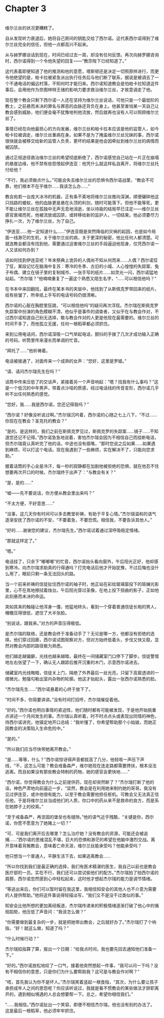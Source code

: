 # Chapter 3

<br>
维尔兰丝的状况更糟糕了。

自从发现听力衰退后，她将自己房间的钥匙交给了西尔诺。这代表西尔诺得到了维尔兰丝完全的信任，但他一点都高兴不起来。

从与赫罗娜谈话到现在，时间已经过去一周，却没有任何反馈。再次向赫罗娜咨询时，西尔诺得到一个令他失望的回复——“教宗陛下已经知道了。”

这代表着即便知道了他的推测和他的意愿，塔斯顿还是决定一切照原样进行，而更令他绝望的是，帕卡拉被紧急派出执行任务后与他们断了联系，据说是被调去了一个不通电话的偏远村落，不知何时才能归来。西尔诺知道教会是怕帕卡拉知道这件事后，会用他作为奈图林特王储的影响力要求救治维尔兰丝，才故意调走了他。

现在整个教会只剩下西尔诺一人还在坚持为维尔兰丝说话，可他只是一个最低阶的教士，之前悬而未决的罪名与罪恶的血脉还背负在身上。他甚至害怕某一天自己让教会感到威胁，他们便会毫不犹豫地判他流放，然后就再也没有人可以照顾维尔兰丝了。

事情已经在向他最担心的方向发展，维尔兰丝和帕卡拉本应该是他的监管人，如今帕卡拉被调走，维尔兰丝重病在身。如果不是为了掩盖维尔兰丝兄妹的事，西尔诺很快就会被移交给新的监管人负责，更坏的结果是他会因牵扯到维尔兰丝的病情而被囚禁。

通过正规途径救治维尔兰丝的希望彻底断绝了，西尔诺感觉自己站在一片正在崩塌的悬崖边缘，他不禁有些怨恨起伊连亚：他凭什么就这样私自离开，将维尔兰丝托付给他？

“不行，我必须做点什么。”可能会失去维尔兰丝的恐惧令西尔诺战栗，“教会不可靠，他们根本不在乎维尔……我该怎么办……”

教会宛若一台庞大冰冷的机器，正有条不紊地将维尔兰丝推向深渊，顺便碾碎他这只挡路的蝼蚁，他的血脉更是悬在头顶的利剑，随时可能落下。但他不能等死，更不能让维尔兰丝在孤独中无声无息地消逝，坐以待毙的结局早已注定——维尔兰丝感官衰竭而死，他被流放或囚禁，或转移给新的监护人，一切结束。他必须要尽力挣扎一次，为了维尔兰丝，为了自己。

“伊连亚……他一定知道什么……”伊连亚既是突然降临的灾祸的起因，也是如今局面一线渺茫的生机，关于维尔兰丝的病，关于更深的秘密，他比任何人都清楚。可就连教会都没有找到他，需要通过迫害维尔兰丝的手段逼迫他现身，仅凭西尔诺一人又该如何办到？

该如何找到伊连亚呢？年末祭典上诡异的人偶尚不知从何而来……人偶？西尔诺怔了怔，某段记忆在脑海中复苏：寒冷的冬季、古旧的小城、人心惶惶的失踪案、兔子布偶、建立在镜子里的复制城市、一张手写的纸片……如灵光一闪，西尔诺猛地站起。“杰尔瑞？”他喃喃重复了一遍这个熟悉又陌生名字，“……可以相信他吗？”

在书本中来回翻找，最终在某本书的夹层中，他找到了从斯佩克罗带回来的纸片。纸有些皱了，所幸纸上手写的电话号码仍很清晰。

西尔诺的心脏在胸腔里狂跳，“可以相信他吗”的疑问再次浮现。杰尔瑞在斯佩克罗失踪案中扮演的角色模糊不清，他似乎是事件的调查者，又似乎在与教会作对，不过西尔诺知道自己别无选择，敢与教会作对的人更是他现在最需要的。维尔兰丝的时间不多了，而他孤立无援，任何一根稻草都必须抓住。

来到公用电话间，西尔诺深吸一口气举起电话，颤抖的手拨了几次才成功输入正确的号码，听筒里传来漫长而单调的忙音。

“拜托了……”他祈祷着。

电话被接通了，对面传来一个成熟的女声：“您好，这里是罗姬。”

“请、请问杰尔瑞先生在吗？”

话筒中传来压低了的交谈声，紧接着另一个声音响起：“嗯？找我有什么事吗？”这是一个低沉的中年男声，带着点沙哑的质感，经过电话线的传音变形，西尔诺几乎听不出任何熟悉的感觉。

“您好，我……我是西尔诺，您还记得我吗？”

“西尔诺？好像没听说过啊。”杰尔瑞沉吟着，西尔诺的心随之七上八下，“不过……你现在在教会？圣克托的教会？”

“是的。是这样的，我们之前在斯佩克罗见过，斯佩克罗的失踪案……镜子……不知道您还记不记得。”西尔诺急急地说着，害怕杰尔瑞会因为不相信自己而挂断电话，但杰尔瑞竟认真听完了他的话，中途也没有插嘴，“那时您说之后如果……如果遇到麻烦，可以打这个电话。现在我遇到了一些麻烦，实在解决不了，只能向您求助。”

握着话筒的手心全是冷汗，每一秒的寂静都在加剧他被拒绝的恐惧，就在他忍不住想要再次开口的时候，杰尔瑞终于出声了：“与教会有关？”

“是，是的……”

“嘘——先不要说话，你方便从教会里出来吗？”

“不太方便，不好意思……”

“没事，这几天你有时间可以多去教堂祈祷，有助于平复心情。”杰尔瑞温和的语气逐渐安抚了西尔诺的不安，“不要着急，不要恐慌。相信我，不要告诉其他人。”

“好的……谢谢您的建议，杰尔瑞先生。”西尔诺试着通过深呼吸稳定情绪。

“那就这样定了。”

“嗯。”

电话挂了，只余下“嘟嘟嘟”的忙音，西尔诺抬头看向窗外，午后阳光正好，他却感到寒冷。向杰尔瑞求助真的行得通吗？打完电话后他才开始犹豫，不过后悔也没什么用了，眼前只剩一条无法回头的路。

当一个前来祈祷的信徒扯住西尔诺的袖子时，他正站在彩绘玻璃窗投下的斑斓光影里，心不在焉地擦拭着烛台。午后阳光穿过圣像，在地上投下扭曲的影子，正如他此刻悬而未决的命运。

突如其来的触碰让他浑身一僵，他猛地转头，看到一个穿着普通信徒长袍的男人，帽檐压得很低，遮住了大半张脸。

“别说话，跟我来。”对方的声音压得极低。

是杰尔瑞的联络，还是教会终于准备动手了？无论是哪一方，他都没有拒绝的选择。他们穿过回廊，西尔诺试图观察对方，但对方始终低着头，步伐又快又稳，显然对教会内部的路径极为熟悉。

他们越走越偏僻，光线也越来越暗，最终在一间储藏室门口停下了脚步。信徒警惕地左右张望了一下，确认无人跟踪后推开沉重的木门，示意西尔诺进去。

储藏室内光线晦暗，信徒关上门，隔绝了外界最后一丝光亮，只留下高窗透进的一缕微光，勉强勾勒出室内杂物的轮廓。他这才抬起头，露出一张西尔诺熟悉的脸。

“杰尔瑞先生……”西尔诺悬着的心终于放下了。

“时间不多，你简要讲讲。”没有时间打招呼，杰尔瑞催促着他。

“好的。”西尔诺也明白事情的紧迫性，他们随时都有可能被发现，于是他开始挑重点讲述一个月间发生的事。杰尔瑞认真听着，时不时点点头或表现出同情的神色，待西尔诺讲完，他镇定地开口总结：“我听懂了，你希望帮助那个小姑娘，而她正因教会的决策陷入生命危险中。”

“是的。”

“所以我们应当尽快带她离开教会。”

“是……等等，什么？”西尔诺惊讶得声音都拔高了几分，他轻咳一声压下声线，“不，这怎么可能？教会戒备森严，维尔她现在连走路都需要搀扶，根本没法逃离。而且如果没有那些教会特制的药物，她的感官会更快地……”

“西尔诺，你觉得教会为什么之前提供药，现在却突然断了？”杰尔瑞打断了他的话，神色严肃地向前逼近一步，“显然，教会是在利用她来制约她的哥哥。我没有见过伊连亚，或许他很有能力，以至于教会需要他担任枢机。可教会又无法真正信任他，于是将维尔兰丝当成他们的人质，你口中的药从来不是救命的良方，而是系在她脖子上的绞索。”

“至于戒备森严，再坚固的堡垒也有缝隙。”他的语气近乎残酷，“关键是你，西尔诺，你愿不愿意为了她赌上一切？”

“可、可是我们离开后去哪里？怎么治疗她？没有教会的资源，可能还会被追捕……”西尔诺的思维混乱不堪，巨大的恐惧和渺茫的希望在他脑中激烈交战。离开意味着背叛教会，意味着亡命天涯，维尔兰丝能承受吗？他能承受吗？

他只想当一个普通人，平静生活下去，如果逃离教会……

“所以你找到我们是最正确的选择，我们有医术精湛的医生，我自己以前也是教会医疗部的一员。实在不行，我们还可以尝试偷他们的配方。”杰尔瑞拍了拍西尔诺的肩膀，西尔诺忽然感到心中轻松起来，这时他才想起杰尔瑞的能力是调节情绪。

“等逃出来后，你们可以暂时留在我这里，我相信知安会的其他人也不介意为需要的人提供帮助。”他将这件事说得轻描淡写，“我们又不是没干过类似的事。”

知安会比他所想的更加离经叛道，杰尔瑞传递来的积极情绪逐渐打破了他心中的循规蹈矩，他压低了声音问：“我该怎么做？”

“你需要做到最复杂的一步，就是把她带出教会，之后就好办了。”杰尔瑞打了个响指，“好！就这么做，知道了吗？”

“什么时候行动？”

杰尔瑞掐指算了算，报出一个日期：“给我点时间，我也要先回去通知他们准备一下。”

“好的。”西尔诺放松地叹了一口气，接着他突然想起一件事，“我可以问一下吗？没有不相信你的意思，只是你们为什么要帮助我？这可是与教会作对啊？”

“唔，首先我认为你不是坏人。”杰尔瑞笑着竖起一根食指，“其次，为什么要让孩子承担成年人之间的恩怨呢？你应该听说过，我就是看不惯教会的某些做法才辞职离开的，遇到相似境遇的人总会想要帮一下。总之，希望你相信我们。”

“……我相信。”西尔诺扯出一个笑容，即便不相信杰尔瑞，他也没有别的办法了。这是最后一根稻草，他必须牢牢抓住。
